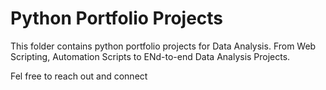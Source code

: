 # Python Portfolio Projects

This folder contains python portfolio projects for Data Analysis. From Web Scripting, Automation Scripts to ENd-to-end Data Analysis Projects.

Fel free to reach out and connect
